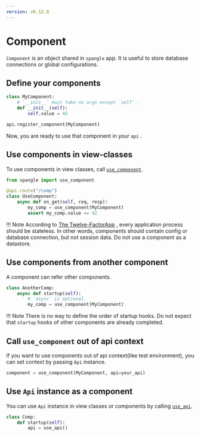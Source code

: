 ```yaml
---
version: v0.12.0
---
```


# Component

`Component` is an object shared in `spangle` app. It is useful to store database connections or global configurations.

## Define your components

```python
class MyComponent:
    # `__init__` must take no args except `self` .
    def __init__(self):
        self.value = 42

api.register_component(MyComponent)

```

Now, you are ready to use that component in your `api` .

## Use components in view-classes

To use components in view classes, call [`use_component`](api/component-py.md#use_component).

```python
from spangle import use_component

@api.route("/comp")
class UseComponent:
    async def on_get(self, req, resp):
        my_comp = use_component(MyComponent)
        assert my_comp.value == 42

```

!!! Note
According to [The Twelve-FactorApp](https://12factor.net/processes) , every application process should be stateless. In other words, components should contain config or database connection, but not session data. Do not use a component as a datastore.

## Use components from another component

A component can refer other components.

```python
class AnotherComp:
    async def startup(self):
        # `async` is optional.
        my_comp = use_component(MyComponent)

```

!!! Note
There is no way to define the order of startup hooks. Do not expect that `startup` hooks of other components are already completed.

## Call `use_component` out of api context

If you want to use components out of api context(like test environment), you can set context by passing `Api` instance.

```python
component = use_component(MyComponent, api=your_api)
```

## Use `Api` instance as a component

You can use `Api` instance in view classes or components by calling [`use_api`](api/component-py.md#use_api).

```python
class Comp:
    def startup(self):
        api = use_api()

```
